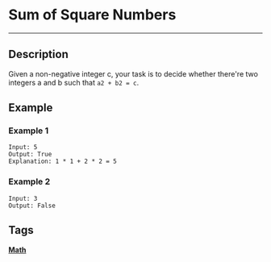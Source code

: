 # Sum of Square Numbers
-----
## Description
Given a non-negative integer c, your task is to decide whether there're two integers a and b such that ```a2 + b2 = c```.

## Example
### Example 1
```
Input: 5
Output: True
Explanation: 1 * 1 + 2 * 2 = 5
```

### Example 2
```
Input: 3
Output: False
```

## Tags
**[Math](https://leetcode.com/tag/math)**
